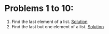 # Problems 1 to 10:

1. Find the last element of a list. [Solution](1.oz)
2. Find the last but one element of a list. [Solution](2.oz)